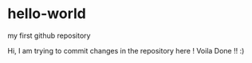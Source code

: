# hello-world
my first github repository

Hi, I am trying to commit changes in the repository here ! Voila Done !! :)
